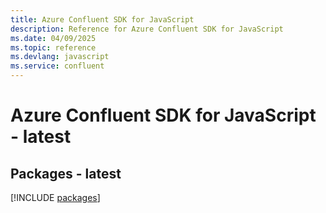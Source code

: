 ```yaml
---
title: Azure Confluent SDK for JavaScript
description: Reference for Azure Confluent SDK for JavaScript
ms.date: 04/09/2025
ms.topic: reference
ms.devlang: javascript
ms.service: confluent
---
```

# Azure Confluent SDK for JavaScript - latest
## Packages - latest
[!INCLUDE [packages](confluent-index.md)]